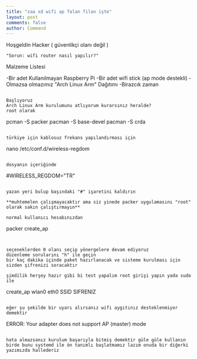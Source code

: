 ```yaml
---
title: "zaa xd wifi ap falan filan işte"
layout: post
comments: false
author: Command
---
```


Hoşgeldin Hacker ( güvenlikçi olanı değil ) 
```
"Sorun: wifi router nasıl yapılır?"
```

Malzeme Listesi

-Bir adet Kullanılmayan Raspberry Pi
-Bir adet wifi stick (ap mode destekli)
-Olmazsa olmazımız "Arch Linux Arm" Dağıtımı
-Birazcık zaman

```

Başlıyoruz
Arch Linux Arm kurulumunu atlıyorum kurarsınız heralde?
root olarak

```
pcman -S packer
pacman -S base-devel
pacman -S crda
```

türkiye için kablosuz frekans yapılandırması için

```
nano /etc/conf.d/wireless-regdom
```

dosyanın içeriğinde 
```
#WIRELESS_REGDOM="TR"
```

yazan yeri bulup başındaki "#" işaretini kaldırın

**muhtemelen çalışmayacaktır ama siz yinede packer uygulamasını "root" olarak sakın çalıştırmayın**

normal kullanıcı hesabınızdan

```
packer create_ap
```


seçeneklerden 0 olanı seçip yönergelere devam ediyoruz
düzenleme sorularını "h" ile geçin
bir kaç dakika içinde paket hazırlanacak ve sisteme kurulması için sizden şifrenizi soracaktır 

şimdilik herşey hazır gibi bi test yapalım root girişi yapın yada sudo ile 
```
create_ap wlan0 eth0 SSID SIFRENIZ
```

eğer şu şekilde bir uyarı alırsanız wifi aygıtınız desteklenmiyor demektir

```
ERROR: Your adapter does not support AP (master) mode
```

hata almazsanız kurulum başarıyla bitmiş demektir güle güle kullanın
birde bunu systemd ile ön tanımlı başlatmamız lazım onuda bir diğerki yazımızda hallederiz 
